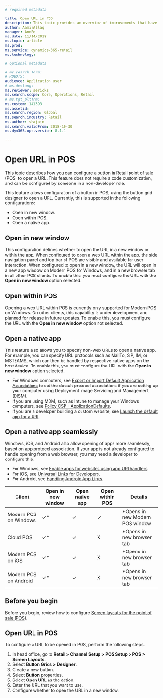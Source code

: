 ```yaml
---
# required metadata

title: Open URL in POS
description: This topic provides an overview of improvements that have been made to product and customer search functionality in Microsoft Dynamics 365 for Retail. 
author: AamirAllaq
manager: AnnBe
ms.date: 11/14/2018
ms.topic: article
ms.prod: 
ms.service: dynamics-365-retail
ms.technology: 

# optional metadata

# ms.search.form: 
# ROBOTS: 
audience: Application user
# ms.devlang: 
ms.reviewer: sericks
ms.search.scope: Core, Operations, Retail
# ms.tgt_pltfrm: 
ms.custom: 141393
ms.assetid: 
ms.search.region: Global
ms.search.industry: Retail
ms.author: shajain
ms.search.validFrom: 2018-10-30
ms.dyn365.ops.version: 8.1.1

---
```


# Open URL in POS

This topic describes how you can configure a button in Retail point of sale (POS) to open a URL. This feature does not require a code customization, and can be configured by someone in a non-developer role.

This feature allows configuration of a button in POS, using the button grid designer to open a URL. Currently, this is supported in the following configurations:

- Open in new window.
- Open within POS.
- Open a native app. 

## Open in new window

This configuration defines whether to open the URL in a new window or within the app. When configured to open a web URL within the app, the side navigation panel and top bar of POS are visible and available for user interaction. When configured to open in a new window, the URL will open in a new app window on Modern POS for Windows, and in a new browser tab in all other POS clients. To enable this, you must configure the URL with the **Open in new window** option selected.

## Open within POS
Opening a web URL within POS is currently only supported for Modern POS on Windows. On other clients, this capability is under development and planned for release in future updates. To enable this, you must configure the URL with the **Open in new window** option not selected.

## Open a native app
This feature also allows you to specify non-web URLs to open a native app. For example, you can specify URL protocols such as MailTo, SIP, IM, or MSTEAMS, which can then be handled by respective native apps on the host device. To enable this, you must configure the URL with the **Open in new window** option selected. 

- For Windows computers, see [Export or Import Default Application Associations](https://docs.microsoft.com/windows-hardware/manufacture/desktop/export-or-import-default-application-associations) to set the default protocol associations if you are setting up your computer using Deployment Image Servicing and Management (DISM). 
- If you are using MDM, such as Intune to manage your Windows computers, see [Policy CSP - ApplicationDefaults](https://docs.microsoft.com/windows/client-management/mdm/policy-csp-applicationdefaults). 
- If you are a developer building a custom website, see [Launch the default app for a URI](https://docs.microsoft.com/windows/uwp/launch-resume/launch-default-app). 

## Open a native app seamlessly
Windows, iOS, and Android also allow opening of apps more seamlessly, based on app protocol association. If your app is not already configured to handle opening from a web browser, you may need a developer to configure this.

- For Windows, see [Enable apps for websites using app URI handlers](https://docs.microsoft.com/windows/uwp/launch-resume/web-to-app-linking).
- For iOS, see [Universal Links for Developers](https://developer.apple.com/ios/universal-links/).
- For Android, see [Handling Android App Links](https://developer.android.com/training/app-links/).  


|   Client                |Open in new window |Open native app | Open within POS	        | Details                           |
|-------------------------|-------------------|----------------|--------------------------|-----------------------------------|
| Modern POS on Windows   | ✓*                |    ✓          |       ✓                  | *Opens in new Modern POS window   |
| Cloud POS               | ✓*                |    ✓          |       X                   |  *Opens in new browser tab       |
| Modern POS on iOS       | ✓*                |    ✓          |       X                  |  *Opens in new browser tab        |
| Modern POS on Android   | ✓*                |    ✓          |       X                  |  *Opens in new browser tab        |

## Before you begin
Before you begin, review how to configure [Screen layouts for the point of sale (POS)](pos-screen-layouts.md).

## Open URL in POS
To configure a URL to be opened in POS, perform the following steps.

1.	In head office, go to **Retail > Channel Setup > POS Setup > POS > Screen Layouts**.
2.	Select **Button Grids > Designer**.
3.	Create a new button.
4.	Select **Button** properties.
5.	Select **Open URL** as the action.
6.	Enter the URL that you want to use.
7.	Configure whether to open the URL in a new window.
